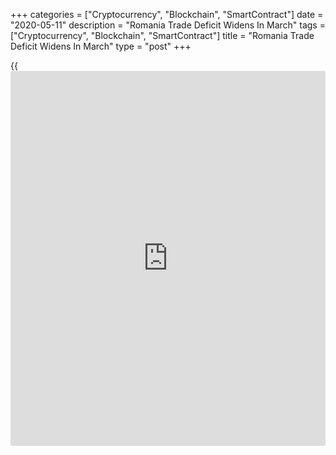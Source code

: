 +++
categories = ["Cryptocurrency", "Blockchain", "SmartContract"]
date = "2020-05-11"
description = "Romania Trade Deficit Widens In March"
tags = ["Cryptocurrency", "Blockchain", "SmartContract"]
title = "Romania Trade Deficit Widens In March"
type = "post"
+++

{{<iframe id="large-banner" src="https://www.bounty.group/#slide=12.0" width="100%" height="600" scrolling="no" style="border: 0px solid rgb(216, 221, 230); border-radius: 3px;">}}

Romania's trade deficit increased in March with exports falling more
than imports, figures from the National Institute of Statistics showed
on Monday.

The trade deficit widened to EUR 1.855 billion in March from EUR 1.296
billion in the same month last year. In February, the trade deficit was
EUR 1.295 billion.

Exports fell 11.3 percent year-on-year in March, after a 0.8 percent
increase in February.

Imports declined 1.8 percent annually in March, after a 2.5 percent rise
in the previous month.

For the January to March period, exports fell 2.6 percent and imports
increased 1.3 percent. The trade deficit was EUR 4.455 billion.

For comments and feedback [contact](https://www.playgroundfx.com/contact/): editorial@rtt[news](https://www.letsplayfx.com/blog/forex-news-website/).com

[Economic News][1]

 **What parts of the world are seeing the best (and worst) economic
performances lately? Click[here][2] to check out our [Econ Scorecard][2]
and find out! See up-to-the-moment [ranking](https://www.playgroundfx.com/blog/crypto-exchange-ranking/)s for the best and worst
performers in [GDP][3], [unemployment rate][4], [inflation][5] and much
more.**

   1. www.rtt[news](https://www.letsplayfx.com/blog/forex-news-website/).com/Content/EconomicNews.aspx
   2. www.rtt[news](https://www.letsplayfx.com/blog/forex-news-website/).com/economic-scorecard/world-rank/unemployment-rate/highest-performance.aspx
   3. www.rtt[news](https://www.letsplayfx.com/blog/forex-news-website/).com/economic-scorecard/world-rank/GDP/highest-performance.aspx
   4. www.rtt[news](https://www.letsplayfx.com/blog/forex-news-website/).com/economic-scorecard/world-rank/unemployment-rate/lowest-performance.aspx
   5. www.rtt[news](https://www.letsplayfx.com/blog/forex-news-website/).com/economic-scorecard/world-rank/CPI/highest-performance.aspx